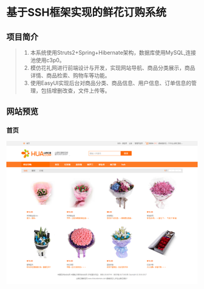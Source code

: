 # 基于SSH框架实现的鲜花订购系统

## 项目简介

> 1. 本系统使用Struts2+Spring+Hibernate架构，数据库使用MySQL,连接池使用c3p0。<br>
> 2. 模仿花礼网进行前端设计与开发，实现网站导航、商品分类展示，商品详情、商品检索、购物车等功能。<br>
> 3. 使用EasyUI实现后台对商品分类、商品信息、用户信息、订单信息的管理，包括增删改查，文件上传等。

## 网站预览

### 首页

![](https://github.com/mrbourne90/flowerShopping/raw/master/index.png)  

